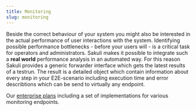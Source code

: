```yaml
---
title: Monitoring
slug: monitoring
---
```


Beside the correct behaviour of your system you might also be interested in the actual performance of user interactions with the system. Identifying possible performance bottlenecks - before your users will - is a critical task for operators and administrators. Sakuli makes it possible to integrate such a __real world__ performance analysis in an automated way. For this reason Sakuli provides a generic forwarder interface which gets the latest results of a testrun. The result is a detailed object which contain information about every step in your E2E-scenario including execution time and error describtions which can be send to virtually any endpoint.

Our [enterprise plans](/enterprise) including a set of implementations for various monitoring endpoints.
